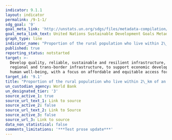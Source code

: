 ```yaml
---
indicator: 9.1.1
layout: indicator
permalink: /9-1-1/
sdg_goal: '9'
goal_meta_link: 'http://unstats.un.org/sdgs/files/metadata-compilation/Metadata-Goal-9.pdf'
goal_meta_link_text: United Nations Sustainable Development Goals Metadata (pdf 663kB)
graph_type: line
indicator_name: "Proportion of the rural population who live within 2\_km of an all-season road"
published: true
reporting_status: notstarted
target: >-
  Develop quality, reliable, sustainable and resilient infrastructure, including
  regional and trans-border infrastructure, to support economic development and
  human well-being, with a focus on affordable and equitable access for all
target_id: '9.1'
title: "Proportion of the rural population who live within 2\_km of an all-season road"
un_custodian_agency: World Bank
un_designated_tier: '3'
source_active_1: true
source_url_text_1: Link to source
source_active_2: false
source_url_text_2: Link to Source
source_active_3: false
source_url_3: Link to source
data_non_statistical: false
comments_limitations: '***Test prose update***'
---
```

